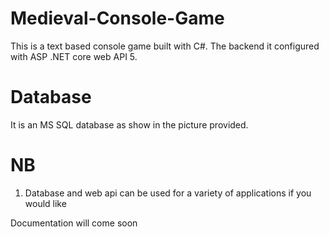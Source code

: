 # Medieval-Console-Game

This is a text based console game built with C#.
The backend it configured with ASP .NET core web API 5.

# Database

It is an MS SQL database as show in the picture provided.

# NB

1. Database and web api can be used for a variety of applications if you would like

Documentation will come soon
